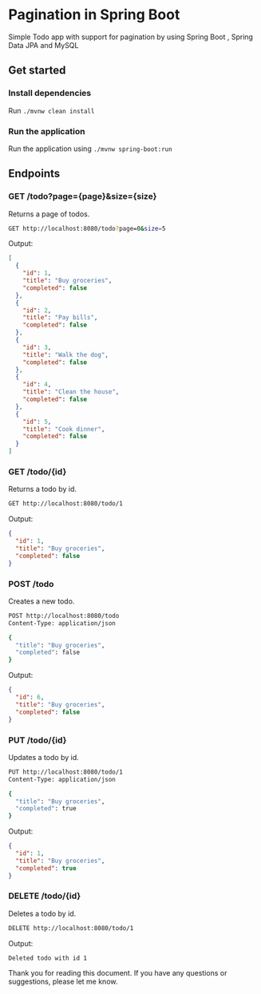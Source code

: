 # Pagination in Spring Boot

Simple Todo app with support for pagination by using Spring Boot , Spring Data JPA and MySQL

## Get started

### Install dependencies

Run `./mvnw clean install`

### Run the application

Run the application using `./mvnw spring-boot:run`

## Endpoints

### GET /todo?page={page}&size={size}

Returns a page of todos.

```bash
GET http://localhost:8080/todo?page=0&size=5
```

Output:

```json
[
  {
    "id": 1,
    "title": "Buy groceries",
    "completed": false
  },
  {
    "id": 2,
    "title": "Pay bills",
    "completed": false
  },
  {
    "id": 3,
    "title": "Walk the dog",
    "completed": false
  },
  {
    "id": 4,
    "title": "Clean the house",
    "completed": false
  },
  {
    "id": 5,
    "title": "Cook dinner",
    "completed": false
  }
]
```

### GET /todo/{id}

Returns a todo by id.

```bash
GET http://localhost:8080/todo/1
```

Output:

```json
{
  "id": 1,
  "title": "Buy groceries",
  "completed": false
}
```

### POST /todo

Creates a new todo.

```bash
POST http://localhost:8080/todo
Content-Type: application/json

{
  "title": "Buy groceries",
  "completed": false
}
```

Output:

```json
{
  "id": 6,
  "title": "Buy groceries",
  "completed": false
}
```

### PUT /todo/{id}

Updates a todo by id.

```bash
PUT http://localhost:8080/todo/1
Content-Type: application/json

{
  "title": "Buy groceries",
  "completed": true
}
```

Output:

```json
{
  "id": 1,
  "title": "Buy groceries",
  "completed": true
}
```

### DELETE /todo/{id}

Deletes a todo by id.

```bash
DELETE http://localhost:8080/todo/1
```

Output:

```text
Deleted todo with id 1
```


Thank you for reading this document. If you have any questions or suggestions, please let me know.